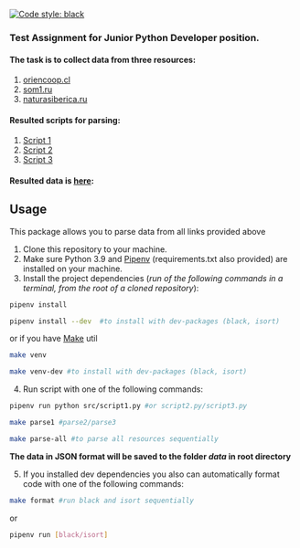[![Code style: black](https://img.shields.io/badge/code%20style-black-000000.svg)](https://github.com/psf/black)

### Test Assignment for Junior Python Developer position.

#### The task is to collect data from three resources: 
1. [oriencoop.cl](https://oriencoop.cl/sucursales.htm) 
2. [som1.ru](https://som1.ru/shops/)
3. [naturasiberica.ru](https://naturasiberica.ru/our-shops/)
#### Resulted scripts for parsing:
1. [Script 1](https://github.com/swankyalex/Parsing_Test_Assignment/blob/master/src/script1.py)
2. [Script 2](https://github.com/swankyalex/Parsing_Test_Assignment/blob/master/src/script2.py)
3. [Script 3](https://github.com/swankyalex/Parsing_Test_Assignment/blob/master/src/script3.py)

#### Resulted data is [here](https://github.com/swankyalex/Parsing_Test_Assignment/tree/master/collected%20data):
## Usage
This package allows you to parse data from all links provided above
1. Clone this repository to your machine.
2. Make sure Python 3.9 and [Pipenv](https://pipenv.pypa.io/en/latest/) (requirements.txt also provided) are installed on your machine.
3. Install the project dependencies (*run of the following commands in a terminal, from the root of a cloned repository*):
```sh
pipenv install
```
```sh
pipenv install --dev  #to install with dev-packages (black, isort)
``` 
or if you have [Make](https://www.gnu.org/software/make/) util
```sh
make venv
```
```sh
make venv-dev #to install with dev-packages (black, isort)
```
4. Run script with one of the following commands:
```sh
pipenv run python src/script1.py #or script2.py/script3.py 
```
```sh
make parse1 #parse2/parse3
```
```sh
make parse-all #to parse all resources sequentially
```
**The data in JSON format will be saved to the folder *data* in root directory**

5. If you installed dev dependencies you also can automatically format code with one
of the following commands:
```sh
make format #run black and isort sequentially
```
or
```sh
pipenv run [black/isort]
```




